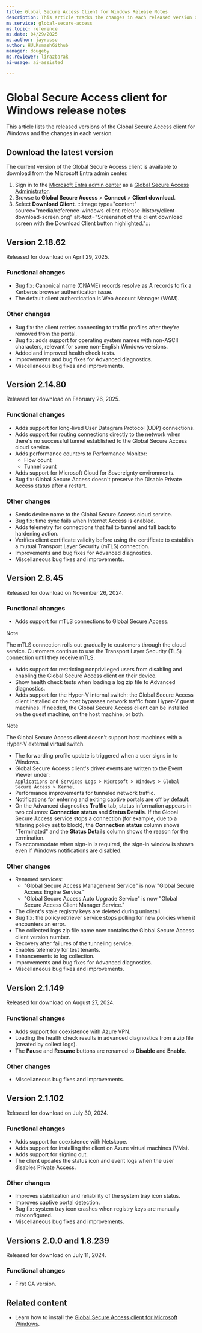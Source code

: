 ```yaml
---
title: Global Secure Access Client for Windows Release Notes
description: This article tracks the changes in each released version of the Global Secure Access client for Windows.
ms.service: global-secure-access
ms.topic: reference
ms.date: 04/29/2025
ms.author: jayrusso
author: HULKsmashGithub
manager: dougeby
ms.reviewer: lirazbarak
ai-usage: ai-assisted

---
```

# Global Secure Access client for Windows release notes
This article lists the released versions of the Global Secure Access client for Windows and the changes in each version.   

## Download the latest version
The current version of the Global Secure Access client is available to download from the Microsoft Entra admin center.

1. Sign in to the [Microsoft Entra admin center](https://entra.microsoft.com) as a [Global Secure Access Administrator](/azure/active-directory/roles/permissions-reference#global-secure-access-administrator).
1. Browse to **Global Secure Access** > **Connect** > **Client download**.
1. Select **Download Client**.
:::image type="content" source="media/reference-windows-client-release-history/client-download-screen.png" alt-text="Screenshot of the client download screen with the Download Client button highlighted.":::

## Version 2.18.62
Released for download on April 29, 2025.
### Functional changes
- Bug fix: Canonical name (CNAME) records resolve as A records to fix a Kerberos browser authentication issue.   
- The default client authentication is Web Account Manager (WAM).   
### Other changes
- Bug fix: the client retries connecting to traffic profiles after they're removed from the portal.   
- Bug fix: adds support for operating system names with non-ASCII characters, relevant for some non-English Windows versions.   
- Added and improved health check tests.   
- Improvements and bug fixes for Advanced diagnostics.   
- Miscellaneous bug fixes and improvements.   

## Version 2.14.80
Released for download on February 26, 2025.
### Functional changes
- Adds support for long-lived User Datagram Protocol (UDP) connections.
- Adds support for routing connections directly to the network when there's no successful tunnel established to the Global Secure Access cloud service.
- Adds performance counters to Performance Monitor:
    - Flow count
    - Tunnel count
- Adds support for Microsoft Cloud for Sovereignty environments.
- Bug fix: Global Secure Access doesn't preserve the Disable Private Access status after a restart.
### Other changes
- Sends device name to the Global Secure Access cloud service.
- Bug fix: time sync fails when Internet Access is enabled.
- Adds telemetry for connections that fail to tunnel and fall back to hardening action.
- Verifies client certificate validity before using the certificate to establish a mutual Transport Layer Security (mTLS) connection.
- Improvements and bug fixes for Advanced diagnostics.
- Miscellaneous bug fixes and improvements.

## Version 2.8.45
Released for download on November 26, 2024.
### Functional changes
- Adds support for mTLS connections to Global Secure Access. 
> [!NOTE]
> The mTLS connection rolls out gradually to customers through the cloud service. Customers continue to use the Transport Layer Security (TLS) connection until they receive mTLS.
- Adds support for restricting nonprivileged users from disabling and enabling the Global Secure Access client on their device.
- Show health check tests when loading a log zip file to Advanced diagnostics.
- Adds support for the Hyper-V internal switch: the Global Secure Access client installed on the host bypasses network traffic from Hyper-V guest machines. If needed, the Global Secure Access client can be installed on the guest machine, on the host machine, or both. 
> [!NOTE]
> The Global Secure Access client doesn't support host machines with a Hyper-V external virtual switch.
- The forwarding profile update is triggered when a user signs in to Windows.
- Global Secure Access client's driver events are written to the Event Viewer under:    
`Applications and Services Logs > Microsoft > Windows > Global Secure Access > Kernel`
- Performance improvements for tunneled network traffic.
- Notifications for entering and exiting captive portals are off by default.
- On the Advanced diagnostics **Traffic** tab, status information appears in two columns: **Connection status** and **Status Details**. If the Global Secure Access service stops a connection (for example, due to a filtering policy set to block), the **Connection status** column shows "Terminated" and the **Status Details** column shows the reason for the termination.  
- To accommodate when sign-in is required, the sign-in window is shown even if Windows notifications are disabled.
### Other changes
- Renamed services:
    - "Global Secure Access Management Service" is now "Global Secure Access Engine Service."
    - "Global Secure Access Auto Upgrade Service" is now "Global Secure Access Client Manager Service."
- The client's stale registry keys are deleted during uninstall.
- Bug fix: the policy retriever service stops polling for new policies when it encounters an error.
- The collected logs zip file name now contains the Global Secure Access client version number.
- Recovery after failures of the tunneling service.
- Enables telemetry for test tenants.
- Enhancements to log collection.
- Improvements and bug fixes for Advanced diagnostics.
- Miscellaneous bug fixes and improvements.

## Version 2.1.149
Released for download on August 27, 2024.
### Functional changes
- Adds support for coexistence with Azure VPN.
- Loading the health check results in advanced diagnostics from a zip file (created by collect logs).
- The **Pause** and **Resume** buttons are renamed to **Disable** and **Enable**.
### Other changes
- Miscellaneous bug fixes and improvements.

## Version 2.1.102
Released for download on July 30, 2024.
### Functional changes
- Adds support for coexistence with Netskope.
- Adds support for installing the client on Azure virtual machines (VMs).
- Adds support for signing out.
- The client updates the status icon and event logs when the user disables Private Access.
### Other changes
- Improves stabilization and reliability of the system tray icon status.
- Improves captive portal detection.
- Bug fix: system tray icon crashes when registry keys are manually misconfigured.
- Miscellaneous bug fixes and improvements.

## Versions 2.0.0 and 1.8.239
Released for download on July 11, 2024.
### Functional changes
- First GA version.

## Related content
- Learn how to install the [Global Secure Access client for Microsoft Windows](how-to-install-windows-client.md).